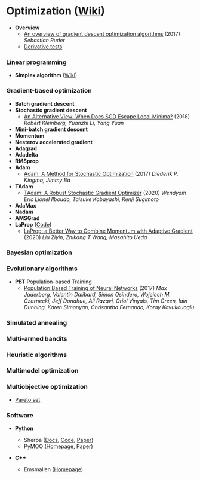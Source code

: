 # Optimization ([Wiki](https://en.wikipedia.org/wiki/Mathematical_optimization))

- **Overview**
  - [An overview of gradient descent optimization algorithms](https://arxiv.org/pdf/1609.04747.pdf) (2017) *Sebastian Ruder*
  - [Derivative tests](https://en.wikipedia.org/wiki/Derivative_test#First-derivative_test)

### Linear programming
- **Simplex algorithm** ([Wiki](https://en.wikipedia.org/wiki/Simplex_algorithm))
### Gradient-based optimization
- **Batch gradient descent**
- **Stochastic gradient descent**
  - [An Alternative View:  When Does SGD Escape Local Minima?](https://arxiv.org/pdf/1802.06175.pdf) (2018) *Robert Kleinberg, Yuanzhi Li, Yang Yuan*
- **Mini-batch gradient descent**
- **Momentum**
- **Nesterov accelerated gradient**
- **Adagrad**
- **Adadelta**
- **RMSprop**
- **Adam**
  - [Adam: A Method for Stochastic Optimization](https://arxiv.org/pdf/1412.6980.pdf) (2017) *Diederik P. Kingma, Jimmy Ba*
- **TAdam**
  - [TAdam: A Robust Stochastic Gradient Optimizer](https://arxiv.org/pdf/2003.00179.pdf) (2020) *Wendyam Eric Lionel Ilboudo, Taisuke Kobayashi, Kenji Sugimoto*
- **AdaMax**
- **Nadam**
- **AMSGrad**
- **LaProp** ([Code](https://github.com/Z-T-WANG/LaProp-Optimizer))
  - [LaProp: a Better Way to Combine Momentum with Adaptive Gradient](https://arxiv.org/pdf/2002.04839.pdf) (2020) *Liu Ziyin, Zhikang T.Wang, Masahito Ueda*
### Bayesian optimization
### Evolutionary algorithms
- **PBT** Population-based Training
  - [Population Based Training of Neural Networks](https://arxiv.org/pdf/1711.09846.pdf) (2017) *Max Jaderberg, Valentin Dalibard, Simon Osindero, Wojciech M. Czarnecki, Jeff Donahue, Ali Razavi, Oriol Vinyals, Tim Green, Iain Dunning, Karen Simonyan, Chrisantha Fernando, Koray Kavukcuoglu*
### Simulated annealing
### Multi-armed bandits
### Heuristic algorithms
### Multimodel optimization
### Multiobjective optimization
  - [Pareto set](https://en.wikipedia.org/wiki/Pareto_efficiency#Use_in_engineering)

### Software
- **Python**
  - Sherpa ([Docs](https://parameter-sherpa.readthedocs.io/en/latest/), [Code](https://github.com/sherpa-ai/sherpa), [Paper](https://arxiv.org/pdf/2005.04048.pdf))
  - PyMOO ([Homepage](https://pymoo.org/), [Paper](https://arxiv.org/pdf/2002.04504.pdf))

- **C++**
  - Emsmallen ([Homepage](https://ensmallen.org/))
